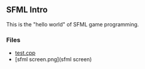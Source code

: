 ## SFML Intro 

This is the "hello world" of SFML game programming. 


### Files
- [test.cpp](test.cpp) 
- [sfml screen.png](sfml screen)
